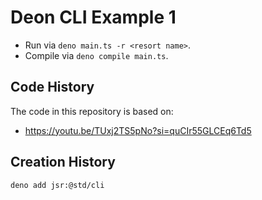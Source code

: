 # Deon CLI Example 1

- Run via `deno main.ts -r <resort name>`.
- Compile via `deno compile main.ts`.

## Code History

The code in this repository is based on:

- https://youtu.be/TUxj2TS5pNo?si=quCIr55GLCEq6Td5

## Creation History

```bash
deno add jsr:@std/cli
```
